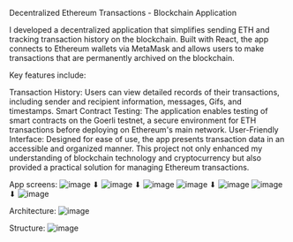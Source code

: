 Decentralized Ethereum Transactions - Blockchain Application

I developed a decentralized application that simplifies sending ETH and tracking transaction history on the blockchain. Built with React, the app connects to Ethereum wallets via MetaMask and allows users to make transactions that are permanently archived on the blockchain.

Key features include:

Transaction History: Users can view detailed records of their transactions, including sender and recipient information, messages, Gifs, and timestamps.
Smart Contract Testing: The application enables testing of smart contracts on the Goerli testnet, a secure environment for ETH transactions before deploying on Ethereum's main network.
User-Friendly Interface: Designed for ease of use, the app presents transaction data in an accessible and organized manner.
This project not only enhanced my understanding of blockchain technology and cryptocurrency but also provided a practical solution for managing Ethereum transactions.

App screens:
![image](https://github.com/user-attachments/assets/29ce199a-2bb4-4ad7-aa39-a628b6bfb7f6)
⬇
![image](https://github.com/user-attachments/assets/1dc2d7ac-cdc4-479c-b951-74d725c0105b)
⬇
![image](https://github.com/user-attachments/assets/969d2e6e-d230-45fb-9896-0040694782ee) ![image](https://github.com/user-attachments/assets/b0f480d4-7408-453c-b170-17c44e090393)
⬇
![image](https://github.com/user-attachments/assets/68b8fa04-1467-4551-9114-aa67b9993407) ![image](https://github.com/user-attachments/assets/5e13d8bd-1954-4ef2-97e6-d47ed01e0be3)
⬇
![image](https://github.com/user-attachments/assets/bbaa4e51-c4a1-45fa-abe0-51f948fc4f86)

Architecture:
![image](https://github.com/user-attachments/assets/0906a2c9-f3eb-4f79-9e3b-c2f9f472403d)

Structure:
![image](https://github.com/user-attachments/assets/de373511-936f-41cd-bba1-a9571e5513db)
